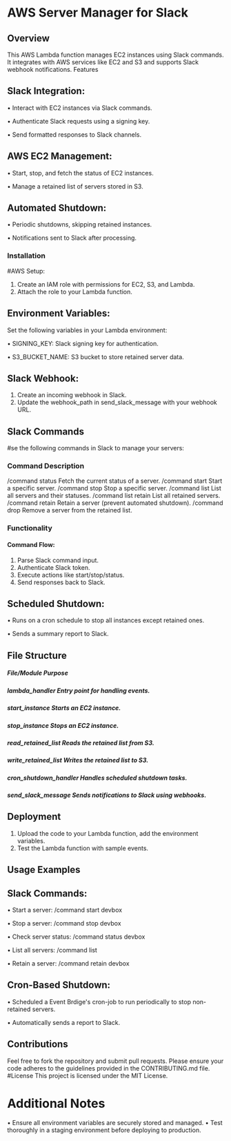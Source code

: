 # AWS Server Manager for Slack

## Overview
This AWS Lambda function manages EC2 instances using Slack commands. It integrates with AWS services like EC2 and S3 and supports Slack webhook notifications.
Features

## Slack Integration:

•	Interact with EC2 instances via Slack commands.

•	Authenticate Slack requests using a signing key.

•	Send formatted responses to Slack channels.
## AWS EC2 Management:

•	Start, stop, and fetch the status of EC2 instances.

•	Manage a retained list of servers stored in S3.

## Automated Shutdown:

•	Periodic shutdowns, skipping retained instances.

•	Notifications sent to Slack after processing.

### Installation

#AWS Setup:
  1.	Create an IAM role with permissions for EC2, S3, and Lambda.
  2.	Attach the role to your Lambda function.

## Environment Variables:

Set the following variables in your Lambda environment:

•	SIGNING_KEY: Slack signing key for authentication.

•	S3_BUCKET_NAME: S3 bucket to store retained server data.

## Slack Webhook:
1.	Create an incoming webhook in Slack.
2.	Update the webhook_path in send_slack_message with your webhook URL.

## Slack Commands
#se the following commands in Slack to manage your servers:
### Command	Description

/command status <alias>	Fetch the current status of a server.
/command start <alias>	Start a specific server.
/command stop <alias>	Stop a specific server.
/command list	List all servers and their statuses.
/command list retain	List all retained servers.
/command retain <alias>	Retain a server (prevent automated shutdown).
/command drop <alias>	Remove a server from the retained list.

### Functionality
#### Command Flow:
1.	Parse Slack command input.
2.	Authenticate Slack token.
3.	Execute actions like start/stop/status.
4.	Send responses back to Slack.

## Scheduled Shutdown:
•	Runs on a cron schedule to stop all instances except retained ones.

•	Sends a summary report to Slack.

## File Structure

##### File/Module	Purpose

##### lambda_handler	Entry point for handling events.

##### start_instance	Starts an EC2 instance.

##### stop_instance	Stops an EC2 instance.

##### read_retained_list	Reads the retained list from S3.

##### write_retained_list	Writes the retained list to S3.

##### cron_shutdown_handler	Handles scheduled shutdown tasks.

##### send_slack_message	Sends notifications to Slack using webhooks.


## Deployment
1.	Upload the code to your Lambda function, add the environment variables.
2.	Test the Lambda function with sample events.

## Usage Examples
## Slack Commands:
•	Start a server: /command start devbox

•	Stop a server: /command stop devbox

•	Check server status: /command status devbox

•	List all servers: /command list

•	Retain a server: /command retain devbox

## Cron-Based Shutdown: 
•	Scheduled a Event Brdige's cron-job to run periodically to stop non-retained servers.

•	Automatically sends a report to Slack.

## Contributions
Feel free to fork the repository and submit pull requests. Please ensure your code adheres to the guidelines provided in the CONTRIBUTING.md file.
#License
This project is licensed under the MIT License.

# Additional Notes
•	Ensure all environment variables are securely stored and managed.
•	Test thoroughly in a staging environment before deploying to production.

